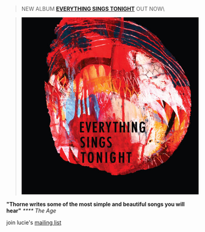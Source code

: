 > NEW ALBUM [__EVERYTHING SINGS TONIGHT__][1] OUT NOW\

> [![Bonfires In Silver City][3]][1]  

**"Thorne writes some of the most simple and beautiful songs you
will hear"** _**** The Age_

join lucie's [mailing list][5]  

  [1]: ?p=albums/everything-sings-tonight
  [2]: http://www.vitamin.net.au/
  [3]: data/image/front/everything.jpg
  [4]: http://www.smokedrecordings.com  
  [5]: ?p=forms/mailing-list            
